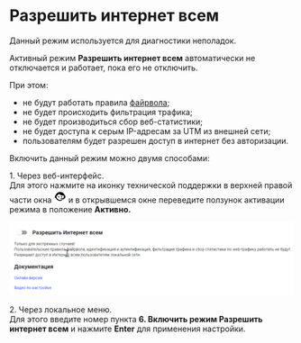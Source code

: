 # Разрешить интернет всем

Данный режим используется для диагностики неполадок.

Активный режим **Разрешить интернет всем** автоматически не отключается и работает, пока его не отключить.

При этом:

* не будут работать правила [файрвола](/settings/access-rules/firewall.md);
* не будет происходить фильтрация трафика;
* не будет производиться сбор веб-статистики;
* не будет доступа к серым IP-адресам за UTM из внешней сети;
* пользователям будет разрешен доступ в интернет без авторизации.

Включить данный режим можно двумя способами:

1\. Через веб-интерфейс.\
Для этого нажмите на иконку технической поддержки в верхней правой части окна <img src="/.gitbook/assets/icon-help.png" alt="" data-size="original"> и в открывшемся окне переведите ползунок активации режима в положение **Активно.** 

![](/.gitbook/assets/allow-int.gif)

2\. Через локальное меню.\
Для этого введите номер пункта **6. Включить режим Разрешить интернет всем** и нажмите **Enter** для применения настройки.
